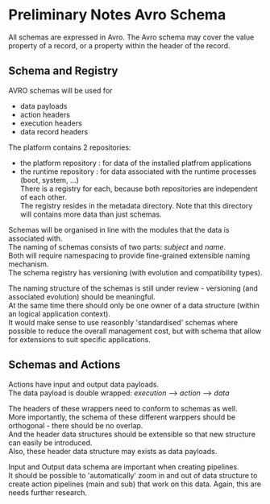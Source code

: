 # Preliminary Notes Avro Schema

All schemas are expressed in Avro. 
The Avro schema may cover the value property of a record, or a property within the header of the record.

## Schema and Registry

AVRO schemas will be used for
 - data payloads
 - action headers
 - execution headers
 - data record headers

 The platform contains 2 repositories: 
  - the platform repository : for data of the installed platfrom applications
  - the runtime repository : for data associated with the runtime processes (boot, system, ...)  
There is a registry for each, because both repositories are independent of each other.  
The registry resides in the metadata directory. Note that this directory will contains more data than just schemas.  

Schemas will be organised in line with the modules that the data is associated with.  
The naming of schemas consists of two parts: *subject* and *name*.  
Both will require namespacing to provide fine-grained extensible naming mechanism.  
The schema registry has versioning (with evolution and compatibility types).  

The naming structure of the schemas is still under review - versioning (and associated evolution) should be meaningful.  
At the same time there should only be one owner of a data structure (within an logical application context).  
It would make sense to use reasonbly 'standardised' schemas where possible to reduce the overall management cost,
but with schema that allow for extensions to suit specific applications.

## Schemas and Actions

Actions have input and output data payloads.  
The data payload is double wrapped: *execution* --> *action* --> *data*  

The headers of these wrappers need to conform to schemas as well.  
More importantly, the schema of these different warppers should be orthogonal - there should be no overlap.  
And the header data structures should be extensible so that new structure can easily be introduced.  
Also, these header data structure may exists as data payloads.

Input and Output data schema are important when creating pipelines.  
It should be possible to 'automatically' zoom in and out of data structure to create action pipelines (main and sub) that work on this data.
Again, this are needs further research.
